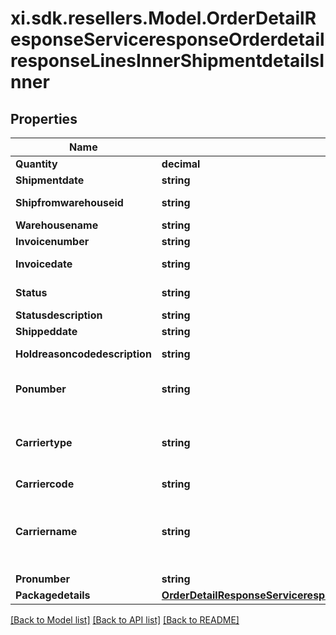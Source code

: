 # xi.sdk.resellers.Model.OrderDetailResponseServiceresponseOrderdetailresponseLinesInnerShipmentdetailsInner

## Properties

Name | Type | Description | Notes
------------ | ------------- | ------------- | -------------
**Quantity** | **decimal** | quantity shipped | [optional] 
**Shipmentdate** | **string** | date of shipment | [optional] 
**Shipfromwarehouseid** | **string** | Warehouse product was shipped from | [optional] 
**Warehousename** | **string** | name of the warehouse | [optional] 
**Invoicenumber** | **string** | Invoice Number | [optional] 
**Invoicedate** | **string** | date on the invoice generated | [optional] 
**Status** | **string** | code for current Status of the order | [optional] 
**Statusdescription** | **string** | Description of status | [optional] 
**Shippeddate** | **string** | date of shipment | [optional] 
**Holdreasoncodedescription** | **string** | Description of the code if the order is on hold | [optional] 
**Ponumber** | **string** | Ingram PO Number to vendors for direct ship orders | [optional] 
**Carriertype** | **string** | Helps to determine shipment type. for e.g. LTL is used for heavy shipment. SML is used for light shipment | [optional] 
**Carriercode** | **string** |  | [optional] 
**Carriername** | **string** | Name of the carrier. If carriername is LTL then the tracking info is in the \&quot;pronumber\&quot; data field | [optional] 
**Pronumber** | **string** |  | [optional] 
**Packagedetails** | [**OrderDetailResponseServiceresponseOrderdetailresponseLinesInnerShipmentdetailsInnerPackagedetails**](OrderDetailResponseServiceresponseOrderdetailresponseLinesInnerShipmentdetailsInnerPackagedetails.md) |  | [optional] 

[[Back to Model list]](../README.md#documentation-for-models) [[Back to API list]](../README.md#documentation-for-api-endpoints) [[Back to README]](../README.md)

